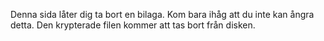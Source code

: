 Denna sida låter dig ta bort en bilaga. Kom bara ihåg att du inte kan ångra detta. Den krypterade filen kommer att tas bort från disken.